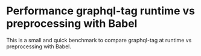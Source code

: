 # Performance graphql-tag runtime vs preprocessing with Babel

This is a small and quick benchmark to compare graphql-tag at runtime vs preprocessing with Babel.
